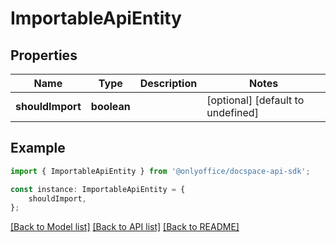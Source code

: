 # ImportableApiEntity


## Properties

Name | Type | Description | Notes
------------ | ------------- | ------------- | -------------
**shouldImport** | **boolean** |  | [optional] [default to undefined]

## Example

```typescript
import { ImportableApiEntity } from '@onlyoffice/docspace-api-sdk';

const instance: ImportableApiEntity = {
    shouldImport,
};
```

[[Back to Model list]](../README.md#documentation-for-models) [[Back to API list]](../README.md#documentation-for-api-endpoints) [[Back to README]](../README.md)
